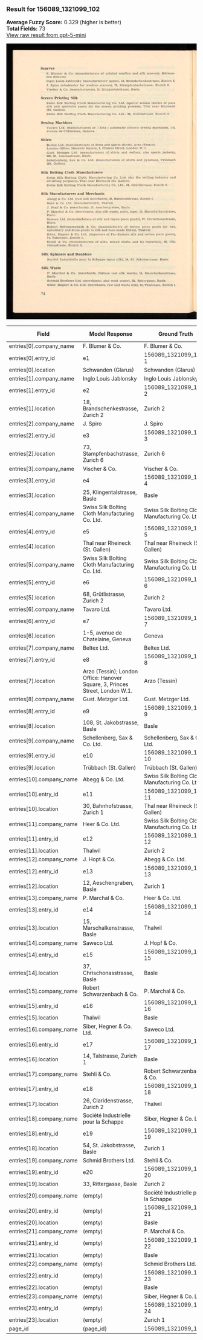 ### Result for 156089_1321099_102
**Average Fuzzy Score:** 0.329 (higher is better)<br>
**Total Fields:** 73<br>
[View raw result from gpt-5-mini](https://github.com/RISE-UNIBAS/humanities_data_benchmark/blob/main/results/2025-10-28/T0350/request_T0350_156089_1321099_102.json)

<img src="https://github.com/RISE-UNIBAS/humanities_data_benchmark/blob/main/benchmarks/company_lists/images/156089_1321099_102.jpg?raw=true" alt="156089_1321099_102" width="600px">

| Field | Model Response | Ground Truth | Fuzzy Score | Match |
|-------|----------------|--------------|-------------|-------|
| entries[0].company_name | F. Blumer & Co. | F. Blumer & Co. | 1.000 | ✅ |
| entries[0].entry_id | e1 | 156089_1321099_102-1 | 0.091 | ❌ |
| entries[0].location | Schwanden (Glarus) | Schwanden (Glarus) | 1.000 | ✅ |
| entries[1].company_name | Inglo Louis Jablonsky | Inglo Louis Jablonsky | 1.000 | ✅ |
| entries[1].entry_id | e2 | 156089_1321099_102-2 | 0.091 | ❌ |
| entries[1].location | 18, Brandschenkestrasse, Zurich 2 | Zurich 2 | 0.390 | ❌ |
| entries[2].company_name | J. Spiro | J. Spiro | 1.000 | ✅ |
| entries[2].entry_id | e3 | 156089_1321099_102-3 | 0.091 | ❌ |
| entries[2].location | 73, Stampfenbachstrasse, Zurich 6 | Zurich 6 | 0.390 | ❌ |
| entries[3].company_name | Vischer & Co. | Vischer & Co. | 1.000 | ✅ |
| entries[3].entry_id | e4 | 156089_1321099_102-4 | 0.091 | ❌ |
| entries[3].location | 25, Klingentalstrasse, Basle | Basle | 0.303 | ❌ |
| entries[4].company_name | Swiss Silk Bolting Cloth Manufacturing Co. Ltd. | Swiss Silk Bolting Cloth Manufacturing Co. Ltd. | 1.000 | ✅ |
| entries[4].entry_id | e5 | 156089_1321099_102-5 | 0.091 | ❌ |
| entries[4].location | Thal near Rheineck (St. Gallen) | Thal near Rheineck (St. Gallen) | 1.000 | ✅ |
| entries[5].company_name | Swiss Silk Bolting Cloth Manufacturing Co. Ltd. | Swiss Silk Bolting Cloth Manufacturing Co. Ltd. | 1.000 | ✅ |
| entries[5].entry_id | e6 | 156089_1321099_102-6 | 0.091 | ❌ |
| entries[5].location | 68, Grütlistrasse, Zurich 2 | Zurich 2 | 0.457 | ❌ |
| entries[6].company_name | Tavaro Ltd. | Tavaro Ltd. | 1.000 | ✅ |
| entries[6].entry_id | e7 | 156089_1321099_102-7 | 0.091 | ❌ |
| entries[6].location | 1-5, avenue de Chatelaine, Geneva | Geneva | 0.308 | ❌ |
| entries[7].company_name | Beltex Ltd. | Beltex Ltd. | 1.000 | ✅ |
| entries[7].entry_id | e8 | 156089_1321099_102-8 | 0.091 | ❌ |
| entries[7].location | Arzo (Tessin); London Office: Hanover Square, 3, Princes Street, London W.1. | Arzo (Tessin) | 0.292 | ❌ |
| entries[8].company_name | Gust. Metzger Ltd. | Gust. Metzger Ltd. | 1.000 | ✅ |
| entries[8].entry_id | e9 | 156089_1321099_102-9 | 0.091 | ❌ |
| entries[8].location | 108, St. Jakobstrasse, Basle | Basle | 0.303 | ❌ |
| entries[9].company_name | Schellenberg, Sax & Co. Ltd. | Schellenberg, Sax & Co. Ltd. | 1.000 | ✅ |
| entries[9].entry_id | e10 | 156089_1321099_102-10 | 0.167 | ❌ |
| entries[9].location | Trübbach (St. Gallen) | Trübbach (St. Gallen) | 1.000 | ✅ |
| entries[10].company_name | Abegg & Co. Ltd. | Swiss Silk Bolting Cloth Manufacturing Co. Ltd. | 0.349 | ❌ |
| entries[10].entry_id | e11 | 156089_1321099_102-11 | 0.167 | ❌ |
| entries[10].location | 30, Bahnhofstrasse, Zurich 1 | Thal near Rheineck (St. Gallen) | 0.237 | ❌ |
| entries[11].company_name | Heer & Co. Ltd. | Swiss Silk Bolting Cloth Manufacturing Co. Ltd. | 0.323 | ❌ |
| entries[11].entry_id | e12 | 156089_1321099_102-12 | 0.167 | ❌ |
| entries[11].location | Thalwil | Zurich 2 | 0.133 | ❌ |
| entries[12].company_name | J. Hopt & Co. | Abegg & Co. Ltd. | 0.414 | ❌ |
| entries[12].entry_id | e13 | 156089_1321099_102-13 | 0.167 | ❌ |
| entries[12].location | 12, Aeschengraben, Basle | Zurich 1 | 0.188 | ❌ |
| entries[13].company_name | P. Marchal & Co. | Heer & Co. Ltd. | 0.452 | ❌ |
| entries[13].entry_id | e14 | 156089_1321099_102-14 | 0.167 | ❌ |
| entries[13].location | 15, Marschalkenstrasse, Basle | Thalwil | 0.222 | ❌ |
| entries[14].company_name | Saweco Ltd. | J. Hopf & Co. | 0.250 | ❌ |
| entries[14].entry_id | e15 | 156089_1321099_102-15 | 0.167 | ❌ |
| entries[14].location | 37, Chrischonasstrasse, Basle | Basle | 0.294 | ❌ |
| entries[15].company_name | Robert Schwarzenbach & Co. | P. Marchal & Co. | 0.524 | ❌ |
| entries[15].entry_id | e16 | 156089_1321099_102-16 | 0.167 | ❌ |
| entries[15].location | Thalwil | Basle | 0.333 | ❌ |
| entries[16].company_name | Siber, Hegner & Co. Ltd. | Saweco Ltd. | 0.457 | ❌ |
| entries[16].entry_id | e17 | 156089_1321099_102-17 | 0.167 | ❌ |
| entries[16].location | 14, Talstrasse, Zurich 1 | Basle | 0.207 | ❌ |
| entries[17].company_name | Stehli & Co. | Robert Schwarzenbach & Co. | 0.474 | ❌ |
| entries[17].entry_id | e18 | 156089_1321099_102-18 | 0.167 | ❌ |
| entries[17].location | 26, Claridenstrasse, Zurich 2 | Thalwil | 0.111 | ❌ |
| entries[18].company_name | Société Industrielle pour la Schappe | Siber, Hegner & Co. Ltd. | 0.267 | ❌ |
| entries[18].entry_id | e19 | 156089_1321099_102-19 | 0.167 | ❌ |
| entries[18].location | 54, St. Jakobstrasse, Basle | Zurich 1 | 0.114 | ❌ |
| entries[19].company_name | Schmid Brothers Ltd. | Stehli & Co. | 0.375 | ❌ |
| entries[19].entry_id | e20 | 156089_1321099_102-20 | 0.167 | ❌ |
| entries[19].location | 33, Rittergasse, Basle | Zurich 2 | 0.133 | ❌ |
| entries[20].company_name | (empty) | Société Industrielle pour la Schappe | 0.000 | ❌ |
| entries[20].entry_id | (empty) | 156089_1321099_102-21 | 0.000 | ❌ |
| entries[20].location | (empty) | Basle | 0.000 | ❌ |
| entries[21].company_name | (empty) | P. Marchal & Co. | 0.000 | ❌ |
| entries[21].entry_id | (empty) | 156089_1321099_102-22 | 0.000 | ❌ |
| entries[21].location | (empty) | Basle | 0.000 | ❌ |
| entries[22].company_name | (empty) | Schmid Brothers Ltd. | 0.000 | ❌ |
| entries[22].entry_id | (empty) | 156089_1321099_102-23 | 0.000 | ❌ |
| entries[22].location | (empty) | Basle | 0.000 | ❌ |
| entries[23].company_name | (empty) | Siber, Hegner & Co. Ltd. | 0.000 | ❌ |
| entries[23].entry_id | (empty) | 156089_1321099_102-24 | 0.000 | ❌ |
| entries[23].location | (empty) | Zurich 1 | 0.000 | ❌ |
| page_id | {page_id} | 156089_1321099_102 | 0.074 | ❌ |
